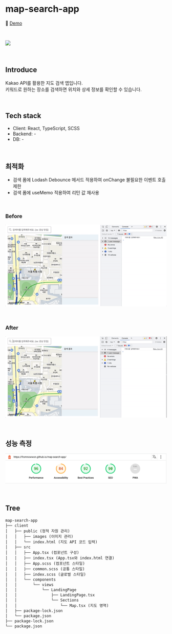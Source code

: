 # map-search-app

📎 [Demo](https://fromnowwon.github.io/map-search-app/)

<br/>

![](./client/public/images/kakao-api-map-search-app-16_9.gif)

<br />

## Introduce
Kakao API를 활용한 지도 검색 앱입니다. <br/>
키워드로 원하는 장소를 검색하면 위치와 상세 정보를 확인할 수 있습니다.

<br/>

## Tech stack
- Client: React, TypeScript, SCSS
- Backend: -
- DB: -

<br/>

## 최적화
- 검색 폼에 Lodash Debounce 메서드 적용하여 onChange 불필요한 이벤트 호출 제한
- 검색 폼에 useMemo 적용하여 리턴 값 재사용

<br/>

### Before
![](./client/public/images/lodash-bounce-search-form-opt-1.gif)

<br/>

### After
![](./client/public/images/lodash-bounce-search-form-opt-2.gif)

<br />

## 성능 측정

![](./client/public/images/map-search-app-lighthouse.png)


<br />

## Tree
```
map-search-app
├── client
│   ├── public (정적 자원 관리)
│   │   ├── images (이미지 관리)
│   │   └── index.html (지도 API 코드 입력)
│   ├── src
│   │   ├── App.tsx (컴포넌트 구성)
│   │   ├── index.tsx (App.tsx와 index.html 연결)
│   │   ├── App.scss (컴포넌트 스타일)
│   │   ├── common.scss (공통 스타일)
│   │   ├── index.scss (글로벌 스타일)
│   │   └── components
│   │       └── views
│   │           └── LandingPage
│   │               ├── LandingPage.tsx
│   │               └── Sections
│   │                   └── Map.tsx (지도 영역)
│   ├── package-lock.json
│   └── package.json
├── package-lock.json
└── package.json
```